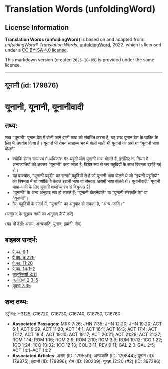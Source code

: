 # Translation Words (unfoldingWord)

## License Information

**Translation Words (unfoldingWord)** is based on and adapted from: _unfoldingWord® Translation Words_, [unfoldingWord](https://unfoldingword.org/utw), 2022, which is licensed under a [CC BY-SA 4.0 license](https://creativecommons.org/licenses/by-sa/4.0/legalcode.en).

This markdown version (created `2025-10-09`) is provided under the same license.



--------------------------------

## यूनानी (id: 179876)

यूनानी, यूनानी, यूनानीवादी
==========================

तथ्य:
-----

शब्द "यूनानी" यूनान देश में बोली जाने वाली भाषा को संदर्भित करता है, यह शब्द यूनान देश के व्यक्ति के लिए भी उपयोग किया है। यूनानी भी रोमन साम्राज्य भर में बोली जाती थी यूनानी का अर्थ था “यूनानी भाषा बोलने”

* क्योंकि रोमन साम्राज्य में अधिकांश गैर\-यहूदी लोग यूनानी भाषा बोलते हैं, इसलिए नए नियम में अन्यजातियों को अक्सर "यूनानी" कहा जाता है, विशेष रूप से जब यहूदियों के साथ विषमता दर्शाई गई हो।
* यह वाक्यांश, "यूनानी यहूदी" का सन्दर्भ यहूदियों से है जो यूनानी भाषा बोलते थे जो "इब्रानी यहूदियों" की विषमता में था क्योंकि वे केवल इब्रानी भाषा या संभवतः अरामी भाषा बोलते थे। यूनानीवादी" यूनानी भाषा\-भाषी के लिए यूनानी शब्दोच्चारण से वियुत्पन्न है\|
* “यूनानी” के अन्य अनुवाद रूप हो सकते हैं; “यूनानी बोलनेवाले” या “यूनानी संस्कृति के” या “यूनानी”।
* गैर\-यहूदियों के संदर्भ में, "यूनानी" का अनुवाद हो सकता है, “अन्य\-जाति।"

(अनुवाद के सुझाव नामों का अनुवाद कैसे करें)

(यह भी देखें: अराम, अन्यजाति, यूनान, इब्रानी, रोम)

बाइबल सन्दर्भ:
--------------

* [प्रे.का. 6:1](https://ref.ly/Acts6:1)
* [प्रे.का. 9:229](https://ref.ly/Acts9:229)
* [प्रे.का. 11:20](https://ref.ly/Acts11:20)
* [प्रे.का. 14:1–2](https://ref.ly/Acts14:1-Acts14:2)
* [कुलुस्सियों 3:11](https://ref.ly/Col3:11)
* [गलातियों 2:3–5](https://ref.ly/Gal2:3-Gal2:5)
* [यूहन्ना 7:35](https://ref.ly/John7:35)

शब्द तथ्य:
----------

स्ट्रोंग्स: H3125, G16720, G16730, G16740, G16750, G16760

* **Associated Passages:** MRK 7:26; JHN 7:35; JHN 12:20; JHN 19:20; ACT 6:1; ACT 9:29; ACT 11:20; ACT 14:1; ACT 16:1; ACT 16:3; ACT 17:4; ACT 17:12; ACT 18:4; ACT 19:10; ACT 19:17; ACT 20:21; ACT 21:28; ACT 21:37; ROM 1:14; ROM 1:16; ROM 2:9; ROM 2:10; ROM 3:9; ROM 10:12; 1CO 1:22; 1CO 1:24; 1CO 10:32; 1CO 12:13; COL 3:11; REV 9:11; GAL 2:3–GAL 2:5; ACT 14:1–ACT 14:2
* **Associated Articles:** अराम (ID: 179559); अन्यजाति (ID: 179844); यूनान (ID: 179875); इब्रानी (ID: 179896); रोम (ID: 180239); यूहन्ना 12:20 (#2) (ID: 397286)

